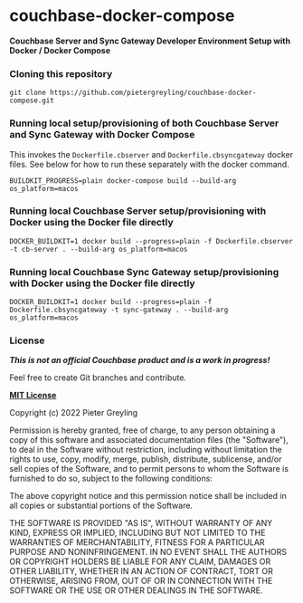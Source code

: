 # couchbase-docker-compose
**Couchbase Server and Sync Gateway Developer Environment Setup with Docker / Docker Compose**

### Cloning this repository

`git clone https://github.com/pietergreyling/couchbase-docker-compose.git`


### Running local setup/provisioning of both Couchbase Server and Sync Gateway with Docker Compose

This invokes the `Dockerfile.cbserver` and `Dockerfile.cbsyncgateway` docker files. See below for how to run these separately with the docker command. 

`BUILDKIT_PROGRESS=plain docker-compose build --build-arg os_platform=macos`


### Running local Couchbase Server setup/provisioning with Docker using the Docker file directly

`DOCKER_BUILDKIT=1 docker build --progress=plain -f Dockerfile.cbserver -t cb-server . --build-arg os_platform=macos`


### Running local Couchbase Sync Gateway setup/provisioning with Docker using the Docker file directly

`DOCKER_BUILDKIT=1 docker build --progress=plain -f Dockerfile.cbsyncgateway -t sync-gateway . --build-arg os_platform=macos`


### License

***This is not an official Couchbase product and is a work in progress!***

Feel free to create Git branches and contribute.

**[MIT License](https://opensource.org/licenses/MIT)**

Copyright (c) 2022 Pieter Greyling

Permission is hereby granted, free of charge, to any person obtaining a copy
of this software and associated documentation files (the "Software"), to deal
in the Software without restriction, including without limitation the rights
to use, copy, modify, merge, publish, distribute, sublicense, and/or sell
copies of the Software, and to permit persons to whom the Software is
furnished to do so, subject to the following conditions:

The above copyright notice and this permission notice shall be included in all
copies or substantial portions of the Software.

THE SOFTWARE IS PROVIDED "AS IS", WITHOUT WARRANTY OF ANY KIND, EXPRESS OR
IMPLIED, INCLUDING BUT NOT LIMITED TO THE WARRANTIES OF MERCHANTABILITY,
FITNESS FOR A PARTICULAR PURPOSE AND NONINFRINGEMENT. IN NO EVENT SHALL THE
AUTHORS OR COPYRIGHT HOLDERS BE LIABLE FOR ANY CLAIM, DAMAGES OR OTHER
LIABILITY, WHETHER IN AN ACTION OF CONTRACT, TORT OR OTHERWISE, ARISING FROM,
OUT OF OR IN CONNECTION WITH THE SOFTWARE OR THE USE OR OTHER DEALINGS IN THE
SOFTWARE.
